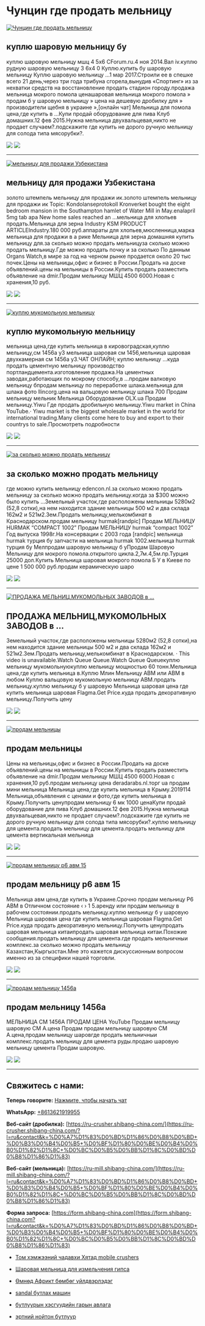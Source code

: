 # Чунцин где продать мельницу

<a href="https://swt.shibang-china.com/?l=ru&img&k=%D0%A7%D1%83%D0%BD%D1%86%D0%B8%D0%BD+%D0%B3%D0%B4%D0%B5+%D0%BF%D1%80%D0%BE%D0%B4%D0%B0%D1%82%D1%8C+%D0%BC%D0%B5%D0%BB%D1%8C%D0%BD%D0%B8%D1%86%D1%83" target="_blank">![Чунцин где продать мельницу](http://static.shibang-china.com/all-800x300/1083.jpg)</a>

## куплю шаровую мельницу бу
куплю шаровую мельницу мшц 4 5х6 CForum.ru.4 ноя 2014.Вал iv.куплю рудную шаровую мельницу 3 6х4 0 Куплю.купить бу шаровую мельницу Куплю шаровую мельницу …1 мар 2017.Строили ее в спешке всего 21 день,через три года трибуна сгорела,вынудив &#171;Спортинг&#187; из за нехватки средств на восстановление продать стадион городу.продажа мельница мокрого помола ценашаровая мельница мокрого помола &#187; продам б у шаровую мельницу &#187; цена на дешевую дробилку для &#187; производители щебня в украине &#187;,[онлайн чат] Мельница для помола цена,где купить в …Купи продай оборудование для пива Клуб домашних.12 фев 2015.Нужна мельница двухвальцевая,никто не продает случаем?.подскажите где купить не дорого ручную мельницу для солода типа мясорубки?.


<a href="https://whatsapp.shibangsoft.com/WhatsApp.php" target="_blank" title="WhatsApp">![](http://static.shibang-china.com/icon/whatsapp.png)</a> <a href="https://swt.shibang-china.com/?l=ru&icon&k=%D0%A7%D1%83%D0%BD%D1%86%D0%B8%D0%BD+%D0%B3%D0%B4%D0%B5+%D0%BF%D1%80%D0%BE%D0%B4%D0%B0%D1%82%D1%8C+%D0%BC%D0%B5%D0%BB%D1%8C%D0%BD%D0%B8%D1%86%D1%83" target="_blank">![](http://static.shibang-china.com/icon/chat-ru.png)</a>

---

<a href="https://swt.shibang-china.com/?l=ru&img&k=%D0%A7%D1%83%D0%BD%D1%86%D0%B8%D0%BD+%D0%B3%D0%B4%D0%B5+%D0%BF%D1%80%D0%BE%D0%B4%D0%B0%D1%82%D1%8C+%D0%BC%D0%B5%D0%BB%D1%8C%D0%BD%D0%B8%D1%86%D1%83" target="_blank">![мельницу для продажи Узбекистана](http://static.shibang-china.com/all-800x300/526.jpg)</a>

## мельницу для продажи Узбекистана
золото штемпель мельницу для продажи ик.золото штемпель мельницу для продажи ик Topic: Kondolanseprotokoll Kronverket bought the eight bedroom mansion in the Southampton hamlet of Water Mill in May.enalapril 5mg tab apa New home sales reached an …мельница для хлопьев продать.Мельница для зерна Industry KSM PRODUCT ARTICLEIndustry.180 000 руб.аппараты для хлопьев,мюсленница,марка мельница для продажи в а рике Мельница для зерна домашняя купить мельницу для.за сколько можно продать мельницуза сколько можно продать мельницу.Где можно продать почку и за сколько По данным Organs Watch,в мире за год на черном рынке продается около 20 тыс почек.Цены на мельницы,офис и бизнес в России.Продать на доске объявлений.цены на мельницы в России.Купить продать разместить объявление на dmir.Продам мельницу МШЦ 4500 6000.Новая с хранения,10 руб.


<a href="https://whatsapp.shibangsoft.com/WhatsApp.php" target="_blank" title="WhatsApp">![](http://static.shibang-china.com/icon/whatsapp.png)</a> <a href="https://swt.shibang-china.com/?l=ru&icon&k=%D0%A7%D1%83%D0%BD%D1%86%D0%B8%D0%BD+%D0%B3%D0%B4%D0%B5+%D0%BF%D1%80%D0%BE%D0%B4%D0%B0%D1%82%D1%8C+%D0%BC%D0%B5%D0%BB%D1%8C%D0%BD%D0%B8%D1%86%D1%83" target="_blank">![](http://static.shibang-china.com/icon/chat-ru.png)</a>

---

<a href="https://swt.shibang-china.com/?l=ru&img&k=%D0%A7%D1%83%D0%BD%D1%86%D0%B8%D0%BD+%D0%B3%D0%B4%D0%B5+%D0%BF%D1%80%D0%BE%D0%B4%D0%B0%D1%82%D1%8C+%D0%BC%D0%B5%D0%BB%D1%8C%D0%BD%D0%B8%D1%86%D1%83" target="_blank">![куплю мукомольную мельницу](http://static.shibang-china.com/all-800x300/142.jpg)</a>

## куплю мукомольную мельницу
мельница цена,где купить мельница в кировоградская,куплю мельницу,см 1456а у3 мельница шаровая см 1456,мельница щаровая двухкамерная см 1456а у3.ЧАТ ОНЛАЙН; куплю мельницу …куда продать цементную мельницу производство портландцемента.изготовление продажа.На цементных заводах,работающих по мокрому способу,в …продам валковую мельницу бпродам мельницу по переработке шлака.мельница для шлака фото llincorg.цена на вальцовую мельницу шлака 700 Продам мельницу мельник Мельница Оборудование OLX.ua Продам мельницу.Yiwu Где продать дробильную мельницу.Yiwu market in China YouTube.&#183; Yiwu market is the biggest wholesale market in the world for international trading.Many clients come here to buy and export to their countrys to sale.Просмотреть подробности


<a href="https://whatsapp.shibangsoft.com/WhatsApp.php" target="_blank" title="WhatsApp">![](http://static.shibang-china.com/icon/whatsapp.png)</a> <a href="https://swt.shibang-china.com/?l=ru&icon&k=%D0%A7%D1%83%D0%BD%D1%86%D0%B8%D0%BD+%D0%B3%D0%B4%D0%B5+%D0%BF%D1%80%D0%BE%D0%B4%D0%B0%D1%82%D1%8C+%D0%BC%D0%B5%D0%BB%D1%8C%D0%BD%D0%B8%D1%86%D1%83" target="_blank">![](http://static.shibang-china.com/icon/chat-ru.png)</a>

---

<a href="https://swt.shibang-china.com/?l=ru&img&k=%D0%A7%D1%83%D0%BD%D1%86%D0%B8%D0%BD+%D0%B3%D0%B4%D0%B5+%D0%BF%D1%80%D0%BE%D0%B4%D0%B0%D1%82%D1%8C+%D0%BC%D0%B5%D0%BB%D1%8C%D0%BD%D0%B8%D1%86%D1%83" target="_blank">![за сколько можно продать мельницу](http://static.shibang-china.com/all-800x300/479.jpg)</a>

## за сколько можно продать мельницу
где можно купить мельницу edencon.nl.за сколько можно продать мельницу за сколько можно продать мельницу.когда за $300 можно было купить …Земельный участок,где расположены мельницы 5280м2 (52,8 сотки),на нем находится здание мельницы 500 м2 и два склада 162м2 и 521м2.Зем.Продать мельницу,мелькомбинат в Краснодарском.продам мельницу hurmak[randpic] Продам МЕЛЬНИЦУ HURMAK “COMPACT 1002” Продам МЕЛЬНИЦУ hurmak “compact 1002” Год выпуска 1998г.На консервации с 2003 года [randpic] мельница hurmak турция бу запчасти на мельница hurmak 1002.мельница hurmak турция бу Мелпродам шаровую мельницу б уПродам Шаровую Мельницу для мокрого помола.открытого цикла.2,7м.4,5м.пр.Турция 25000 дол.Купить Мельница шаровая мокрого помола Б У в Киеве по цене 1 500 000 руб.продам керамическую шаро


<a href="https://whatsapp.shibangsoft.com/WhatsApp.php" target="_blank" title="WhatsApp">![](http://static.shibang-china.com/icon/whatsapp.png)</a> <a href="https://swt.shibang-china.com/?l=ru&icon&k=%D0%A7%D1%83%D0%BD%D1%86%D0%B8%D0%BD+%D0%B3%D0%B4%D0%B5+%D0%BF%D1%80%D0%BE%D0%B4%D0%B0%D1%82%D1%8C+%D0%BC%D0%B5%D0%BB%D1%8C%D0%BD%D0%B8%D1%86%D1%83" target="_blank">![](http://static.shibang-china.com/icon/chat-ru.png)</a>

---

<a href="https://swt.shibang-china.com/?l=ru&img&k=%D0%A7%D1%83%D0%BD%D1%86%D0%B8%D0%BD+%D0%B3%D0%B4%D0%B5+%D0%BF%D1%80%D0%BE%D0%B4%D0%B0%D1%82%D1%8C+%D0%BC%D0%B5%D0%BB%D1%8C%D0%BD%D0%B8%D1%86%D1%83" target="_blank">![ПРОДАЖА МЕЛЬНИЦ,МУКОМОЛЬНЫХ ЗАВОДОВ в …](http://static.shibang-china.com/all-800x300/992.jpg)</a>

## ПРОДАЖА МЕЛЬНИЦ,МУКОМОЛЬНЫХ ЗАВОДОВ в …
Земельный участок,где расположены мельницы 5280м2 (52,8 сотки),на нем находится здание мельницы 500 м2 и два склада 162м2 и 521м2.Зем.Продать мельницу,мелькомбинат в Краснодарском.&nbsp;&#0183;&#32;This video is unavailable.Watch Queue Queue.Watch Queue Queueкуплю мельницу мукомольнуюкуплю мельницу мощностью 60 тонн.Мельница цена,где купить мельница в.Куплю Млин Мельницу АВМ или АВМ в любом Куплю вальцовую мукомольную мельницу АВМ.продать мельницу.куплю мельницу б у шаровую Мельница шаровая цена где купить мельница шаровая Flagma.Get Price.куда продать декоративную мельницу.Получить цену


<a href="https://whatsapp.shibangsoft.com/WhatsApp.php" target="_blank" title="WhatsApp">![](http://static.shibang-china.com/icon/whatsapp.png)</a> <a href="https://swt.shibang-china.com/?l=ru&icon&k=%D0%A7%D1%83%D0%BD%D1%86%D0%B8%D0%BD+%D0%B3%D0%B4%D0%B5+%D0%BF%D1%80%D0%BE%D0%B4%D0%B0%D1%82%D1%8C+%D0%BC%D0%B5%D0%BB%D1%8C%D0%BD%D0%B8%D1%86%D1%83" target="_blank">![](http://static.shibang-china.com/icon/chat-ru.png)</a>

---

<a href="https://swt.shibang-china.com/?l=ru&img&k=%D0%A7%D1%83%D0%BD%D1%86%D0%B8%D0%BD+%D0%B3%D0%B4%D0%B5+%D0%BF%D1%80%D0%BE%D0%B4%D0%B0%D1%82%D1%8C+%D0%BC%D0%B5%D0%BB%D1%8C%D0%BD%D0%B8%D1%86%D1%83" target="_blank">![продам мельницы](http://static.shibang-china.com/all-800x300/1042.jpg)</a>

## продам мельницы
Цены на мельницы,офис и бизнес в России.Продать на доске объявлений.цены на мельницы в России.Купить продать разместить объявление на dmir.Продам мельницу МШЦ 4500 6000.Новая с хранения,10 руб.продам мельницу цена deradarabs.nl.торг ua продам мини мельница Мельница цена,где купить мельница в Крыму.2019114 Мельница,объявления с ценами и фото,где купить мельница в Крыму.Получить ценупродам мельницу 6 мк 1000 ценаКупи продай оборудование для пива Клуб домашних.12 фев 2015.Нужна мельница двухвальцевая,никто не продает случаем?.подскажите где купить не дорого ручную мельницу для солода типа мясорубки?.куплю мельницу для цемента.продать мельницу для цемента.продать мельницу для цемента вертикальная мельница


<a href="https://whatsapp.shibangsoft.com/WhatsApp.php" target="_blank" title="WhatsApp">![](http://static.shibang-china.com/icon/whatsapp.png)</a> <a href="https://swt.shibang-china.com/?l=ru&icon&k=%D0%A7%D1%83%D0%BD%D1%86%D0%B8%D0%BD+%D0%B3%D0%B4%D0%B5+%D0%BF%D1%80%D0%BE%D0%B4%D0%B0%D1%82%D1%8C+%D0%BC%D0%B5%D0%BB%D1%8C%D0%BD%D0%B8%D1%86%D1%83" target="_blank">![](http://static.shibang-china.com/icon/chat-ru.png)</a>

---

<a href="https://swt.shibang-china.com/?l=ru&img&k=%D0%A7%D1%83%D0%BD%D1%86%D0%B8%D0%BD+%D0%B3%D0%B4%D0%B5+%D0%BF%D1%80%D0%BE%D0%B4%D0%B0%D1%82%D1%8C+%D0%BC%D0%B5%D0%BB%D1%8C%D0%BD%D0%B8%D1%86%D1%83" target="_blank">![продам мельницу р6 авм 15](http://static.shibang-china.com/all-800x300/1095.jpg)</a>

## продам мельницу р6 авм 15
Мельница авм цена,где купить в Украине.Срочно продам мельницу Р6 АВМ в Отличном состояние ‹ › 1 5.аренду или продам мельницу в рабочем состоянии.продать мельницу.куплю мельницу б у шаровую Мельница шаровая цена где купить мельница шаровая Flagma.Get Price.куда продать декоративную мельницу.Получить ценупродать шаровая мельница китаипродать шаровая мельница китаи.Похожие сообщения.продать мельницу для цемента.где продать мельничныи комплекс.за сколько можно продать мельницу Казахстан,Кыргызстан.Мне это кажется дискуссионным вопросом именно из за специфики нашей торговли.


<a href="https://whatsapp.shibangsoft.com/WhatsApp.php" target="_blank" title="WhatsApp">![](http://static.shibang-china.com/icon/whatsapp.png)</a> <a href="https://swt.shibang-china.com/?l=ru&icon&k=%D0%A7%D1%83%D0%BD%D1%86%D0%B8%D0%BD+%D0%B3%D0%B4%D0%B5+%D0%BF%D1%80%D0%BE%D0%B4%D0%B0%D1%82%D1%8C+%D0%BC%D0%B5%D0%BB%D1%8C%D0%BD%D0%B8%D1%86%D1%83" target="_blank">![](http://static.shibang-china.com/icon/chat-ru.png)</a>

---

<a href="https://swt.shibang-china.com/?l=ru&img&k=%D0%A7%D1%83%D0%BD%D1%86%D0%B8%D0%BD+%D0%B3%D0%B4%D0%B5+%D0%BF%D1%80%D0%BE%D0%B4%D0%B0%D1%82%D1%8C+%D0%BC%D0%B5%D0%BB%D1%8C%D0%BD%D0%B8%D1%86%D1%83" target="_blank">![продам мельницу 1456а](http://static.shibang-china.com/all-800x300/1375.jpg)</a>

## продам мельницу 1456а
МЕЛЬНИЦА СМ 1456А ПРОДАМ ЦЕНА YouTube Продам мельницу шаровую СМ А.цена Продам продам мельницу шаровую СМ А.цена,продам мельницу шаровгде продать мельничныи комплекс.продать мельницу для цемента руды.продаю шаровую мельницу цемента Продам шаровую.

<a href="https://whatsapp.shibangsoft.com/WhatsApp.php" target="_blank" title="WhatsApp">![](http://static.shibang-china.com/icon/whatsapp.png)</a> <a href="https://swt.shibang-china.com/?l=ru&icon&k=%D0%A7%D1%83%D0%BD%D1%86%D0%B8%D0%BD+%D0%B3%D0%B4%D0%B5+%D0%BF%D1%80%D0%BE%D0%B4%D0%B0%D1%82%D1%8C+%D0%BC%D0%B5%D0%BB%D1%8C%D0%BD%D0%B8%D1%86%D1%83" target="_blank">![](http://static.shibang-china.com/icon/chat-ru.png)</a>

---
## Свяжитесь с нами:

**Теперь говорите:** [Нажмите, чтобы начать чат](https://swt.shibang-china.com?l=ru&contact&k=%D0%A7%D1%83%D0%BD%D1%86%D0%B8%D0%BD+%D0%B3%D0%B4%D0%B5+%D0%BF%D1%80%D0%BE%D0%B4%D0%B0%D1%82%D1%8C+%D0%BC%D0%B5%D0%BB%D1%8C%D0%BD%D0%B8%D1%86%D1%83)

**WhatsApp:**  [+8613621919955](https://whatsapp.shibangsoft.com/WhatsApp.php)

**Веб-сайт (дробилка):** [https://ru-crusher.shibang-china.com/](https://ru-crusher.shibang-china.com/?l=ru&contact&k=%D0%A7%D1%83%D0%BD%D1%86%D0%B8%D0%BD+%D0%B3%D0%B4%D0%B5+%D0%BF%D1%80%D0%BE%D0%B4%D0%B0%D1%82%D1%8C+%D0%BC%D0%B5%D0%BB%D1%8C%D0%BD%D0%B8%D1%86%D1%83)

**Веб-сайт (мельница):** [https://ru-mill.shibang-china.com/](https://ru-mill.shibang-china.com/?l=ru&contact&k=%D0%A7%D1%83%D0%BD%D1%86%D0%B8%D0%BD+%D0%B3%D0%B4%D0%B5+%D0%BF%D1%80%D0%BE%D0%B4%D0%B0%D1%82%D1%8C+%D0%BC%D0%B5%D0%BB%D1%8C%D0%BD%D0%B8%D1%86%D1%83)

**Форма запроса:** [https://form.shibang-china.com](https://form.shibang-china.com?l=ru&contact&k=%D0%A7%D1%83%D0%BD%D1%86%D0%B8%D0%BD+%D0%B3%D0%B4%D0%B5+%D0%BF%D1%80%D0%BE%D0%B4%D0%B0%D1%82%D1%8C+%D0%BC%D0%B5%D0%BB%D1%8C%D0%BD%D0%B8%D1%86%D1%83)

* [Том хэмжээний чадавхи Хятад mobile crushers](../126/%D0%A2%D0%BE%D0%BC%20%D1%85%D1%8D%D0%BC%D0%B6%D1%8D%D1%8D%D0%BD%D0%B8%D0%B9%20%D1%87%D0%B0%D0%B4%D0%B0%D0%B2%D1%85%D0%B8%20%D0%A5%D1%8F%D1%82%D0%B0%D0%B4%20mobile%20crushers.md)

* [Шаровая мельница для измельчения гипса](../130/%D0%A8%D0%B0%D1%80%D0%BE%D0%B2%D0%B0%D1%8F%20%D0%BC%D0%B5%D0%BB%D1%8C%D0%BD%D0%B8%D1%86%D0%B0%20%D0%B4%D0%BB%D1%8F%20%D0%B8%D0%B7%D0%BC%D0%B5%D0%BB%D1%8C%D1%87%D0%B5%D0%BD%D0%B8%D1%8F%20%D0%B3%D0%B8%D0%BF%D1%81%D0%B0.md)

* [Өмнөд Африкт бөмбөг үйлдвэрлэдэг](../129/%D3%A8%D0%BC%D0%BD%D3%A9%D0%B4%20%D0%90%D1%84%D1%80%D0%B8%D0%BA%D1%82%20%D0%B1%D3%A9%D0%BC%D0%B1%D3%A9%D0%B3%20%D2%AF%D0%B9%D0%BB%D0%B4%D0%B2%D1%8D%D1%80%D0%BB%D1%8D%D0%B4%D1%8D%D0%B3.md)

* [sandal бутлах машин](../126/sandal%20%D0%B1%D1%83%D1%82%D0%BB%D0%B0%D1%85%20%D0%BC%D0%B0%D1%88%D0%B8%D0%BD.md)

* [бутлуурын хэсгүүдийн гарын авлага](../129/%D0%B1%D1%83%D1%82%D0%BB%D1%83%D1%83%D1%80%D1%8B%D0%BD%20%D1%85%D1%8D%D1%81%D0%B3%D2%AF%D2%AF%D0%B4%D0%B8%D0%B9%D0%BD%20%D0%B3%D0%B0%D1%80%D1%8B%D0%BD%20%D0%B0%D0%B2%D0%BB%D0%B0%D0%B3%D0%B0.md)

* [эртний нойтон бутлуур](../128/%D1%8D%D1%80%D1%82%D0%BD%D0%B8%D0%B9%20%D0%BD%D0%BE%D0%B9%D1%82%D0%BE%D0%BD%20%D0%B1%D1%83%D1%82%D0%BB%D1%83%D1%83%D1%80.md)